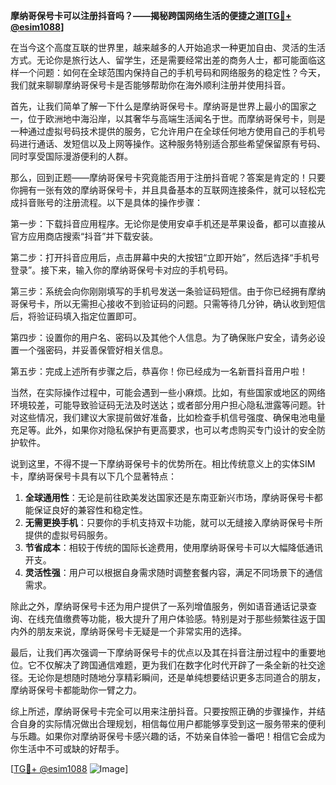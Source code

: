 **摩纳哥保号卡可以注册抖音吗？——揭秘跨国网络生活的便捷之道[[TG💪+ @esim1088](https://t.me/s/esim1088)]**

在当今这个高度互联的世界里，越来越多的人开始追求一种更加自由、灵活的生活方式。无论你是旅行达人、留学生，还是需要经常出差的商务人士，都可能面临这样一个问题：如何在全球范围内保持自己的手机号码和网络服务的稳定性？今天，我们就来聊聊摩纳哥保号卡是否能够帮助你在海外顺利注册并使用抖音。

首先，让我们简单了解一下什么是摩纳哥保号卡。摩纳哥是世界上最小的国家之一，位于欧洲地中海沿岸，以其奢华与高端生活闻名于世。而摩纳哥保号卡，则是一种通过虚拟号码技术提供的服务，它允许用户在全球任何地方使用自己的手机号码进行通话、发短信以及上网等操作。这种服务特别适合那些希望保留原有号码、同时享受国际漫游便利的人群。

那么，回到正题——摩纳哥保号卡究竟能否用于注册抖音呢？答案是肯定的！只要你拥有一张有效的摩纳哥保号卡，并且具备基本的互联网连接条件，就可以轻松完成抖音账号的注册流程。以下是具体的操作步骤：

第一步：下载抖音应用程序。无论你是使用安卓手机还是苹果设备，都可以直接从官方应用商店搜索“抖音”并下载安装。

第二步：打开抖音应用后，点击屏幕中央的大按钮“立即开始”，然后选择“手机号登录”。接下来，输入你的摩纳哥保号卡对应的手机号码。

第三步：系统会向你刚刚填写的手机号发送一条验证码短信。由于你已经拥有摩纳哥保号卡，所以无需担心接收不到验证码的问题。只需等待几分钟，确认收到短信后，将验证码填入指定位置即可。

第四步：设置你的用户名、密码以及其他个人信息。为了确保账户安全，请务必设置一个强密码，并妥善保管好相关信息。

第五步：完成上述所有步骤之后，恭喜你！你已经成为一名新晋抖音用户啦！

当然，在实际操作过程中，可能会遇到一些小麻烦。比如，有些国家或地区的网络环境较差，可能导致验证码无法及时送达；或者部分用户担心隐私泄露等问题。针对这些情况，我们建议大家提前做好准备，比如检查手机信号强度、确保电池电量充足等。此外，如果你对隐私保护有更高要求，也可以考虑购买专门设计的安全防护软件。

说到这里，不得不提一下摩纳哥保号卡的优势所在。相比传统意义上的实体SIM卡，摩纳哥保号卡具有以下几个显著特点：

1. **全球通用性**：无论是前往欧美发达国家还是东南亚新兴市场，摩纳哥保号卡都能保证良好的兼容性和稳定性。
2. **无需更换手机**：只要你的手机支持双卡功能，就可以无缝接入摩纳哥保号卡所提供的虚拟号码服务。
3. **节省成本**：相较于传统的国际长途费用，使用摩纳哥保号卡可以大幅降低通讯开支。
4. **灵活性强**：用户可以根据自身需求随时调整套餐内容，满足不同场景下的通信需求。

除此之外，摩纳哥保号卡还为用户提供了一系列增值服务，例如语音通话记录查询、在线充值缴费等功能，极大提升了用户体验感。特别是对于那些频繁往返于国内外的朋友来说，摩纳哥保号卡无疑是一个非常实用的选择。

最后，让我们再次强调一下摩纳哥保号卡的优点以及其在抖音注册过程中的重要地位。它不仅解决了跨国通信难题，更为我们在数字化时代开辟了一条全新的社交途径。无论你是想随时随地分享精彩瞬间，还是单纯想要结识更多志同道合的朋友，摩纳哥保号卡都能助你一臂之力。

综上所述，摩纳哥保号卡完全可以用来注册抖音。只要按照正确的步骤操作，并结合自身的实际情况做出合理规划，相信每位用户都能够享受到这一服务带来的便利与乐趣。如果你对摩纳哥保号卡感兴趣的话，不妨亲自体验一番吧！相信它会成为你生活中不可或缺的好帮手。

[[TG💪+ @esim1088](https://t.me/s/esim1088) ![Image](https://i.postimg.cc/4NQfJmqS/Snipaste-2025-05-13-00-14-12.png)]